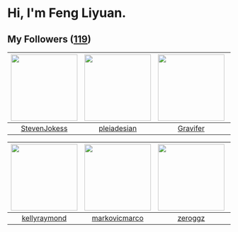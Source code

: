 # Hi, I'm Feng Liyuan.

## My Followers ([119](https://github.com/SunRunAway?tab=followers))

| <img src="https://avatars.githubusercontent.com/u/71307974?v=4" width="150" height="150" /> | <img src="https://avatars.githubusercontent.com/u/46620760?v=4" width="150" height="150" /> | <img src="https://avatars.githubusercontent.com/u/44160838?v=4" width="150" height="150" /> | <img src="https://avatars.githubusercontent.com/u/83270523?v=4" width="150" height="150" /> |
| :-----------------------------------------------------------------------------------------: | :-----------------------------------------------------------------------------------------: | :-----------------------------------------------------------------------------------------: | :-----------------------------------------------------------------------------------------: |
|                       [StevenJokess](https://github.com/StevenJokess)                       |                        [pleiadesian](https://github.com/pleiadesian)                        |                           [Gravifer](https://github.com/Gravifer)                           |                    [cherryhanminmin](https://github.com/cherryhanminmin)                    |

| <img src="https://avatars.githubusercontent.com/u/58126365?v=4" width="150" height="150" /> | <img src="https://avatars.githubusercontent.com/u/52882128?v=4" width="150" height="150" /> | <img src="https://avatars.githubusercontent.com/u/55519398?v=4" width="150" height="150" /> | <img src="https://avatars.githubusercontent.com/u/113218208?v=4" width="150" height="150" /> |
| :-----------------------------------------------------------------------------------------: | :-----------------------------------------------------------------------------------------: | :-----------------------------------------------------------------------------------------: | :------------------------------------------------------------------------------------------: |
|                       [kellyraymond](https://github.com/kellyraymond)                       |                      [markovicmarco](https://github.com/markovicmarco)                      |                            [zeroggz](https://github.com/zeroggz)                            |                           [Weldhappy](https://github.com/Weldhappy)                          |